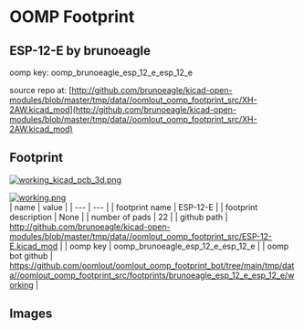 # OOMP Footprint  
## ESP-12-E  by brunoeagle  
  
oomp key: oomp_brunoeagle_esp_12_e_esp_12_e  
  
source repo at: [http://github.com/brunoeagle/kicad-open-modules/blob/master/tmp/data//oomlout_oomp_footprint_src/XH-2AW.kicad_mod](http://github.com/brunoeagle/kicad-open-modules/blob/master/tmp/data//oomlout_oomp_footprint_src/XH-2AW.kicad_mod)  
## Footprint  
  
[![working_kicad_pcb_3d.png](working_kicad_pcb_3d_600.png)](working_kicad_pcb_3d.png)  
  
[![working.png](working_600.png)](working.png)  
| name | value | 
| --- | --- | 
| footprint name | ESP-12-E | 
| footprint description | None | 
| number of pads | 22 | 
| github path | http://github.com/brunoeagle/kicad-open-modules/blob/master/tmp/data//oomlout_oomp_footprint_src/ESP-12-E.kicad_mod | 
| oomp key | oomp_brunoeagle_esp_12_e_esp_12_e | 
| oomp bot github | https://github.com/oomlout/oomlout_oomp_footprint_bot/tree/main/tmp/data//oomlout_oomp_footprint_src/footprints/brunoeagle_esp_12_e_esp_12_e/working | 
## Images  
